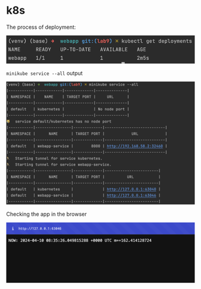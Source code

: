 # k8s

The process of deployment:

![deployment](./screens/depl.png)

`minikube service --all` output

![service_all](./screens/minikube.png)

Checking the app in the browser

![browser](./screens/service.png)